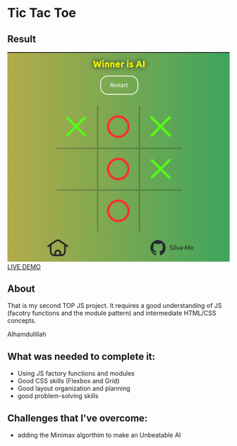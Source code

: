 # Tic Tac Toe
## Result
![preview page](imgs/preview.png)
</br>
[LIVE DEMO](https://github.com/Silva-Mo/Tic-Tac-Toe)

## About
That is my second TOP JS project. It requires a good understanding of JS (facotry functions and the module pattern) and intermediate HTML/CSS concepts.

Alhamdulillah

## What was needed to complete it:
- Using JS factory functions and modules
- Good CSS skills (Flexbox and Grid)
- Good layout organization and planning
- good problem-solving skills

## Challenges that I've overcome: 
- adding the Minimax algorthim to make an Unbeatable AI